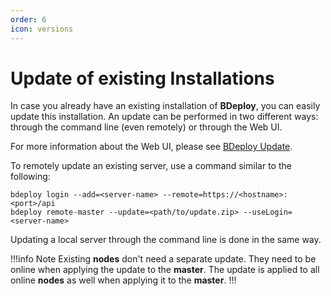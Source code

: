 ```yaml
---
order: 6
icon: versions
---
```


# Update of existing Installations

In case you already have an existing installation of **BDeploy**, you can easily update this installation. An update can be performed in two different ways: through the command line (even remotely) or through the Web UI.

For more information about the Web UI, please see [BDeploy Update](/experts/system/#bdeploy-update).

To remotely update an existing server, use a command similar to the following:

```
bdeploy login --add=<server-name> --remote=https://<hostname>:<port>/api
bdeploy remote-master --update=<path/to/update.zip> --useLogin=<server-name>
```

Updating a local server through the command line is done in the same way.

!!!info Note
Existing **nodes** don't need a separate update. They need to be online when applying the update to the **master**. The update is applied to all online **nodes** as well when applying it to the **master**.
!!!
